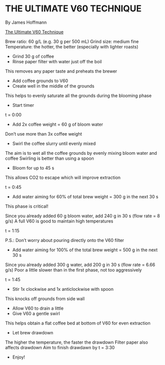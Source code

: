# THE ULTIMATE V60 TECHNIQUE

By James Hoffmann

[The Ultimate V60 Technique](https://www.youtube.com/watch?v=AI4ynXzkSQo)


Brew ratio: 60 g/L (e.g. 30 g per 500 mL)
Grind size: medium fine
Temperature: the hotter, the better (especially with lighter roasts)

* Grind 30 g of coffee
* Rinse paper filter with water just off the boil

This removes any paper taste and preheats the brewer

* Add coffee grounds to V60
* Create well in the middle of the grounds

This helps to evenly saturate all the grounds during the blooming phase

* Start timer

t = 0:00

* Add 2x coffee weight = 60 g of bloom water

Don’t use more than 3x coffee weight

* Swirl the coffee slurry until evenly mixed

The aim is to wet all the coffee grounds by evenly mixing bloom water and coffee
Swirling is better than using a spoon

* Bloom for up to 45 s

This allows CO2 to escape which will improve extraction

t = 0:45

* Add water aiming for 60% of total brew weight = 300 g in the next 30 s

This phase is critical!

Since you already added 60 g bloom water, add 240 g in 30 s (flow rate = 8 g/s)
A full V60 is good to maintain high temperatures

t = 1:15

P.S.: Don’t worry about pouring directly onto the V60 filter

* Add water aiming for 100% of the total brew weight = 500 g in the next 30 s

Since you already added 300 g water, add 200 g in 30 s (flow rate = 6.66 g/s)
Poor a little slower than in the first phase, not too aggressively

t = 1:45

* Stir 1x clockwise and 1x anticlockwise with spoon

This knocks off grounds from side wall

* Allow V60 to drain a little
* Give V60 a gentle swirl

This helps obtain a flat coffee bed at bottom of V60 for even extraction

* Let brew drawdown

The higher the temperature, the faster the drawdown
Filter paper also affects drawdown
Aim to finish drawdawn by t = 3:30

* Enjoy!